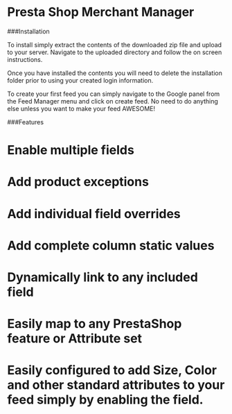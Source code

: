 Presta Shop Merchant Manager
===========

###Installation

To install simply extract the contents of the downloaded zip file and upload to your server. Navigate to the uploaded directory and follow the on screen instructions.

Once you have installed the contents you will need to delete the installation folder prior to using your created login information.

To create your first feed you can simply navigate to the Google panel from the Feed Manager menu and click on create feed. No need to do anything else unless you want to make your feed AWESOME!


###Features

# Enable multiple fields
# Add product exceptions
# Add individual field overrides
# Add complete column static values
# Dynamically link to any included field
# Easily map to any PrestaShop feature or Attribute set
# Easily configured to add Size, Color and other standard attributes to your feed simply by enabling the field.
